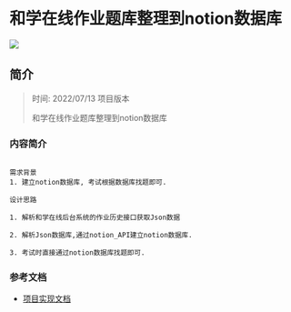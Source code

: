 # 和学在线作业题库整理到notion数据库

![](https://tva1.sinaimg.cn/large/e6c9d24ely1h46gwh86roj21id0u0wmu.jpg)

## 简介

> 时间: 2022/07/13 项目版本
>
> 和学在线作业题库整理到notion数据库

### 内容简介

```

需求背景
1. 建立notion数据库, 考试根据数据库找题即可.

设计思路

1. 解析和学在线后台系统的作业历史接口获取Json数据

2. 解析Json数据库,通过notion_API建立notion数据库.

3. 考试时直接通过notion数据库找题即可.

```

### 参考文档

- [项目实现文档](https://genesisorgcn.notion.site/1-afb97748bd2344d18c2feffb0eb384cf)
